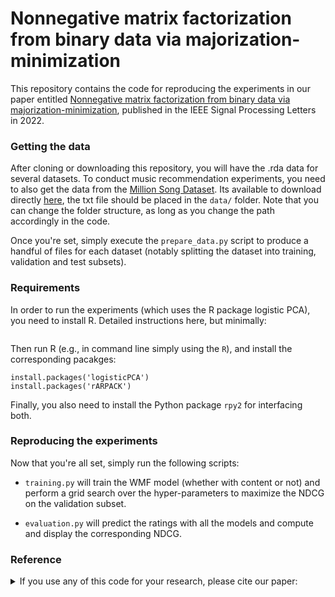 #  Nonnegative matrix factorization from binary data via majorization-minimization

This repository contains the code for reproducing the experiments in our paper entitled [Nonnegative matrix factorization from binary data via majorization-minimization](https://arxiv.org/abs/2010.00392), published in the IEEE Signal Processing Letters in 2022.

### Getting the data

After cloning or downloading this repository, you will have the .rda data for several datasets.
To conduct music recommendation experiments, you need to also get the data from the [Million Song Dataset](http://millionsongdataset.com/).
Its available to download directly [here](http://millionsongdataset.com/sites/default/files/challenge/train_triplets.txt.zip), the txt file should be placed  in the `data/` folder.
Note that you can change the folder structure, as long as you change the path accordingly in the code.

Once you're set, simply execute the `prepare_data.py` script to produce a handful of files for each dataset (notably splitting the dataset into training, validation and test subsets).

### Requirements

In order to run the experiments (which uses the R package logistic PCA), you need to install R. Detailed instructions here, but minimally:

```

```

Then run R (e.g., in command line simply using the `R`), and install the corresponding pacakges:

```
install.packages('logisticPCA')
install.packages('rARPACK')
```

Finally, you also need to install the Python package `rpy2` for interfacing both.


### Reproducing the experiments

Now that you're all set, simply run the following scripts:

- `training.py` will train the WMF model (whether with content or not) and perform a grid search over the hyper-parameters to maximize the NDCG on the validation subset.

- `evaluation.py` will predict the ratings with all the models and compute and display the corresponding NDCG.

### Reference

<details><summary>If you use any of this code for your research, please cite our paper:</summary>
  
```latex
@inproceedings{Magron2021,  
  author={P. Magron and C. F{\'e}votte},  
  title={Leveraging the structure of musical preference in content-aware music recommendation},  
  booktitle={Proc. IEEE International Conference on Acoustics, Speech and Signal Processing (ICASSP)},  
  year={2021},
  month={June}
}
```

Also note that part of this code is taken from the  [content_wmf](https://github.com/dawenl/content_wmf) repository.
Please consider citing the corresponding paper:

  
```latex
@inproceedings{Liang2015,
    author = {Liang, D. and Zhan, M. and Ellis, D.},
    title = {Content-aware collaborative music recommendation using pre-trained neural networks},
    booktitle = {Proc. International Society for Music Information Retrieval Conference (ISMIR)},
    year = {2015},
    month = {October}
}
```

</p>
</details>
